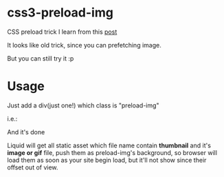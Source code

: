 # css3-preload-img
CSS preload trick I learn from this [post](https://perishablepress.com/preload-images-css3/)

It looks like old trick, since you can prefetching image.

But you can still try it :p

# Usage
Just add a div(just one!) which class is "preload-img"

i.e.: <div class="preload-img"></div>

And it's done

Liquid will get all static asset which file name contain <b>thumbnail</b> and it's <b>image or gif</b> file, push them as preload-img's background, so browser will load them as soon as your site begin load, but it'll not show since their offset out of view.
